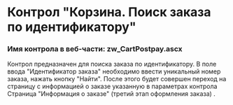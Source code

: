 ﻿---
description: 2.4.9.1
---
# Контрол "Корзина. Поиск заказа по идентификатору"
### Имя контрола в веб-части: zw_CartPostpay.ascx
Контрол предназначен для поиска заказа по идентификатору. В поле ввода "Идентификатор заказа" необходимо ввести уникальный номер заказа, нажать кнопку "Найти". После этого будет совершен переход на страницу с информацией о заказе указанную в параметрах контрола Страница "Информация о заказе" (третий этап оформления заказа) .
